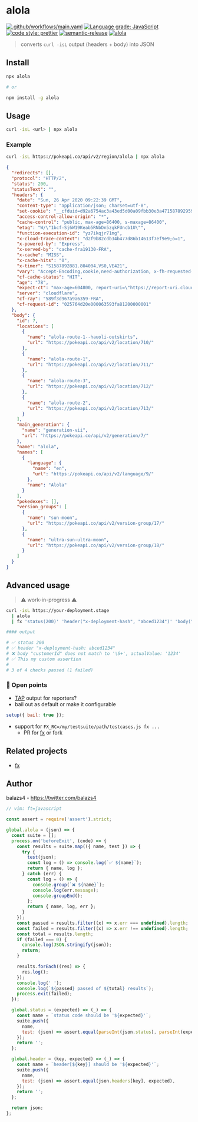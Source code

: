 # alola

[![.github/workflows/main.yaml](https://github.com/balazs4/alola/workflows/.github/workflows/main.yaml/badge.svg)](https://github.com/balazs4/alola/actions?query=workflow%3A.github%2Fworkflows%2Fmain.yaml+branch%3Amaster)
[![Language grade: JavaScript](https://img.shields.io/lgtm/grade/javascript/g/balazs4/alola.svg?logo=lgtm&logoWidth=18)](https://lgtm.com/projects/g/balazs4/alola/context:javascript)
[![code style: prettier](https://img.shields.io/badge/code_style-prettier-ff69b4.svg)](https://github.com/prettier/prettier)
[![semantic-release](https://img.shields.io/badge/%20%20%F0%9F%93%A6%F0%9F%9A%80-semantic--release-e10079.svg)](https://github.com/semantic-release/semantic-release)
[![alola](https://img.shields.io/npm/v/alola?logo=node.js)](https://www.npmjs.com/package/alola)

> converts `curl -isL` output (headers + body) into JSON

## Install

```bash
npx alola

# or

npm install -g alola
```

## Usage

```bash
curl -isL <url> | npx alola
```

### Example

```bash
curl -isL https://pokeapi.co/api/v2/region/alola | npx alola
```

```json
{
  "redirects": [],
  "protocol": "HTTP/2",
  "status": 200,
  "statusText": "",
  "headers": {
    "date": "Sun, 26 Apr 2020 09:22:39 GMT",
    "content-type": "application/json; charset=utf-8",
    "set-cookie": "__cfduid=d92a6754ac3a43ed5d00a09fbb30e3a471587892959; expires=Tue, 26-May-20 09:22:39 GMT; path=/; domain=.pokeapi.co; HttpOnly; SameSite=Lax; Secure",
    "access-control-allow-origin": "*",
    "cache-control": "public, max-age=86400, s-maxage=86400",
    "etag": "W/\"1bcf-Sj6W19Keab5RNbDn5zgkFUncb1U\"",
    "function-execution-id": "yz7ikqjr71mg",
    "x-cloud-trace-context": "d2f9b82cdb34b477d86b14613f7ef9e9;o=1",
    "x-powered-by": "Express",
    "x-served-by": "cache-fra19130-FRA",
    "x-cache": "MISS",
    "x-cache-hits": "0",
    "x-timer": "S1587892881.804004,VS0,VE421",
    "vary": "Accept-Encoding,cookie,need-authorization, x-fh-requested-host, accept-encoding",
    "cf-cache-status": "HIT",
    "age": "78",
    "expect-ct": "max-age=604800, report-uri=\"https://report-uri.cloudflare.com/cdn-cgi/beacon/expect-ct\"",
    "server": "cloudflare",
    "cf-ray": "589f3d967a9a6359-FRA",
    "cf-request-id": "025764d20e000063593fa81200000001"
  },
  "body": {
    "id": 7,
    "locations": [
      {
        "name": "alola-route-1--hauoli-outskirts",
        "url": "https://pokeapi.co/api/v2/location/710/"
      },
      {
        "name": "alola-route-1",
        "url": "https://pokeapi.co/api/v2/location/711/"
      },
      {
        "name": "alola-route-3",
        "url": "https://pokeapi.co/api/v2/location/712/"
      },
      {
        "name": "alola-route-2",
        "url": "https://pokeapi.co/api/v2/location/713/"
      }
    ],
    "main_generation": {
      "name": "generation-vii",
      "url": "https://pokeapi.co/api/v2/generation/7/"
    },
    "name": "alola",
    "names": [
      {
        "language": {
          "name": "en",
          "url": "https://pokeapi.co/api/v2/language/9/"
        },
        "name": "Alola"
      }
    ],
    "pokedexes": [],
    "version_groups": [
      {
        "name": "sun-moon",
        "url": "https://pokeapi.co/api/v2/version-group/17/"
      },
      {
        "name": "ultra-sun-ultra-moon",
        "url": "https://pokeapi.co/api/v2/version-group/18/"
      }
    ]
  }
}
```

## Advanced usage

> :warning: work-in-progress :warning:

```bash
curl -isL https://your-deployment.stage
  | alola
  | fx 'status(200)' 'header("x-deployment-hash", "abced1234")' 'body("customerId", /\S+/)' 'res => assert.deepEqual(res.body, { customerId: 1234, foo: 42, bar: "yay" }, "This is my custom assert")'

#### output

# ✅ status 200
# ✅ header "x-deployment-hash: abced1234"
# ❌ body "customerId" does not match to '\S+', actualValue: '1234'
# ✅ This my custom assertion
#
# 3 of 4 checks passed (1 failed)

```

### :thinking: Open points

- [TAP](https://github.com/sindresorhus/awesome-tap) output for reporters?
- bail out as default or make it configurable

```javascript
setup({ bail: true });
```

- support for `FX_RC=/my/testsuite/path/testcases.js fx ...`
  - PR for [fx](https://github.com/antonmedv/fx) or fork

## Related projects

- [fx](https://github.com/antonmedv/fx)

## Author

balazs4 - <https://twitter.com/balazs4>

```javascript
// vim: ft=javascript

const assert = require('assert').strict;

global.alola = (json) => {
  const suite = [];
  process.on('beforeExit', (code) => {
    const results = suite.map(({ name, test }) => {
      try {
        test(json);
        const log = () => console.log(`✅ ${name}`);
        return { name, log };
      } catch (err) {
        const log = () => {
          console.group(`❌ ${name}`);
          console.log(err.message);
          console.groupEnd();
        };
        return { name, log, err };
      }
    });
    const passed = results.filter((x) => x.err === undefined).length;
    const failed = results.filter((x) => x.err !== undefined).length;
    const total = results.length;
    if (failed === 0) {
      console.log(JSON.stringify(json));
      return;
    }

    results.forEach((res) => {
      res.log();
    });
    console.log(' ');
    console.log(`${passed} passed of ${total} results`);
    process.exit(failed);
  });

  global.status = (expected) => (_) => {
    const name = `status code should be '${expected}'`;
    suite.push({
      name,
      test: (json) => assert.equal(parseInt(json.status), parseInt(expected)),
    });
    return '';
  };

  global.header = (key, expected) => (_) => {
    const name = `header[${key}] should be '${expected}'`;
    suite.push({
      name,
      test: (json) => assert.equal(json.headers[key], expected),
    });
    return '';
  };

  return json;
};
```
